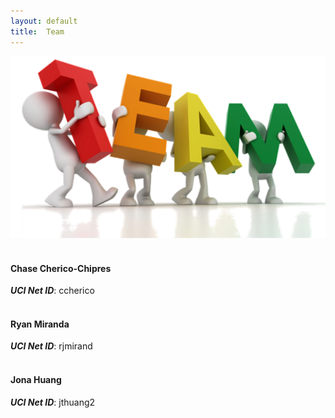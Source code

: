 ```yaml
---
layout: default
title:  Team
---
```


![Team](img/team.png)<br><br>

#### Chase Cherico-Chipres
***UCI Net ID***: ccherico<br><br>


#### Ryan Miranda
***UCI Net ID***: rjmirand<br><br>


#### Jona Huang
***UCI Net ID***: jthuang2<br><br>

